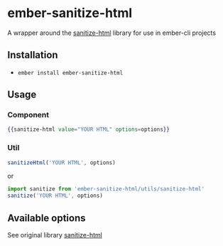 # ember-sanitize-html

A wrapper around the [sanitize-html](https://github.com/punkave/sanitize-html/) library for use in ember-cli projects


## Installation

* `ember install ember-sanitize-html`

## Usage

### Component
```handlebars
{{sanitize-html value="YOUR HTML" options=options}}
```

### Util
```javascript
sanitizeHtml('YOUR HTML', options)
```
or
```javascript
import sanitize from 'ember-sanitize-html/utils/sanitize-html'
sanitize('YOUR HTML', options)
```

## Available options
See original library [sanitize-html](https://github.com/punkave/sanitize-html/)